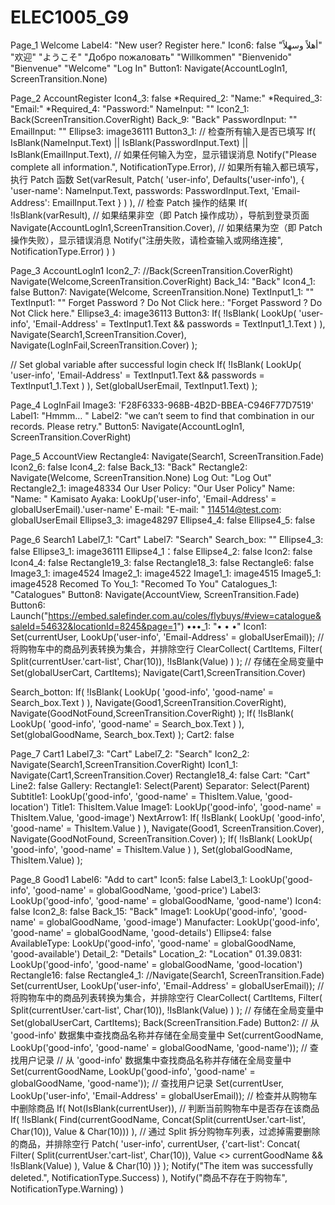 # ELEC1005_G9

Page_1  Welcome
  Label4: "New user? Register here."
  Icon6: false
  "‎أهلاً وسهلاً"
  "欢迎"
  "ようこそ"
  "Добро пожаловать"
  "Willkommen"
  "Bienvenido"
  "Bienvenue"
  "Welcome"
  "Log In"
  Button1: Navigate(AccountLogIn1, ScreenTransition.None)


Page_2 AccountRegister
  Icon4_3: false
  *Required_2: "Name:"
  *Required_3: "Email:"
  *Required_4: "Password:"
  NameInput: ""
  Icon2_1: Back(ScreenTransition.CoverRight)
  Back_9: "Back"
  PasswordInput: ""
  EmailInput: ""
  Ellipse3: image36111
  Button3_1: 
  // 检查所有输入是否已填写
  If(
      IsBlank(NameInput.Text) || IsBlank(PasswordInput.Text) || IsBlank(EmailInput.Text),
      // 如果任何输入为空，显示错误消息
      Notify("Please complete all information.", NotificationType.Error),
      // 如果所有输入都已填写，执行 Patch 函数
      Set(varResult,
          Patch(
              'user-info',
              Defaults('user-info'),
              {
                  'user-name': NameInput.Text,
                  passwords: PasswordInput.Text,
                  'Email-Address': EmailInput.Text
              }
          )
    ),
    // 检查 Patch 操作的结果
    If(
        !IsBlank(varResult),
        // 如果结果非空（即 Patch 操作成功），导航到登录页面
        Navigate(AccountLogIn1,ScreenTransition.Cover),
        // 如果结果为空（即 Patch 操作失败），显示错误消息
        Notify("注册失败，请检查输入或网络连接", NotificationType.Error)
    )
)


Page_3 AccountLogIn1
  Icon2_7: //Back(ScreenTransition.CoverRight)
Navigate(Welcome,ScreenTransition.CoverRight)
  Back_14: "Back"
  Icon4_1: false
  Button7: Navigate(Welcome, ScreenTransition.None)
  TextInput1_1: ""
  TextInput1: ""
  Forget Password ? Do Not Click here.: "Forget Password ? Do Not Click here."
  Ellipse3_4: image36113
  Button3: 
  If(
      !IsBlank(
          LookUp(
              'user-info', 
              'Email-Address' = TextInput1.Text && passwords = TextInput1_1.Text
          )
      ),
      Navigate(Search1,ScreenTransition.Cover),
      Navigate(LogInFail,ScreenTransition.Cover)
  );
  
  // Set global variable after successful login check
  If(
      !IsBlank(
          LookUp(
              'user-info', 
              'Email-Address' = TextInput1.Text && passwords = TextInput1_1.Text
          )
      ),
      Set(globalUserEmail, TextInput1.Text)
  );


Page_4 LogInFail
  Image3: 'F28F6333-968B-4B2D-BBEA-C946F77D7519'
  Label1: "Hmmm… "
  Label2: "we can’t seem to find that combination in our records. Please retry."
  Button5: Navigate(AccountLogIn1, ScreenTransition.CoverRight)


Page_5 AccountView
  Rectangle4: Navigate(Search1, ScreenTransition.Fade)
  Icon2_6: false
  Icon4_2: false
  Back_13: "Back"
  Rectangle2: Navigate(Welcome, ScreenTransition.None)
  Log Out: "Log Out"
  Rectangle2_1: image48334
  Our User Policy: "Our User Policy"
  Name: "Name: "
  Kamisato Ayaka: LookUp('user-info', 'Email-Address' = globalUserEmail).'user-name'
  E-mail: "E-mail: "
  114514@test.com: globalUserEmail
  Ellipse3_3: image48297
  Ellipse4_4: false
  Ellipse4_5: false


Page_6 Search1
  Label7_1: "Cart"
  Label7: "Search"
  Search_box: ""
  Ellipse4_3: false
  Ellipse3_1: image36111
  Ellipse4_1：false
  Ellipse4_2: false
  Icon2: false
  Icon4_4: false
  Rectangle19_3: false
  Rectangle18_3: false
  Rectangle6: false
  Image3_1: image4524
  Image2_1: image4522
  Image1_1: image4515
  Image5_1: image4528
  Recomed To You_1: "Recomed To You"
  Catalogues_1: "Catalogues"
  Button8: Navigate(AccountView, ScreenTransition.Fade)
  Button6: Launch("https://embed.salefinder.com.au/coles/flybuys/#view=catalogue&saleId=54632&locationId=8245&page=1")
  •••_1: "•
•
•"
  Icon1: 
    Set(currentUser, LookUp('user-info', 'Email-Address' = globalUserEmail));
    // 将购物车中的商品列表转换为集合，并排除空行
    ClearCollect(
        CartItems,
        Filter(
            Split(currentUser.'cart-list', Char(10)),
            !IsBlank(Value)
        )
    );
    // 存储在全局变量中
    Set(globalUserCart, CartItems);
    Navigate(Cart1,ScreenTransition.Cover)
    
  Search_botton: 
    If(
      !IsBlank(
          LookUp(
              'good-info', 
              'good-name' = Search_box.Text
          )
      ),
      Navigate(Good1,ScreenTransition.CoverRight),
      Navigate(GoodNotFound,ScreenTransition.CoverRight)
  );
  If(
      !IsBlank(
          LookUp(
              'good-info', 
              'good-name' = Search_box.Text
          )
      ),
      Set(globalGoodName, Search_box.Text)
  );
    Cart2: false

Page_7 Cart1
  Label7_3: "Cart"
  Label7_2: "Search"
  Icon2_2: Navigate(Search1,ScreenTransition.CoverRight)
  Icon1_1: Navigate(Cart1,ScreenTransition.Cover)
  Rectangle18_4: false
  Cart: "Cart"
  Line2: false
  Gallery:
    Rectangle1: Select(Parent)
    Separator: Select(Parent)
    Subtitle1: LookUp('good-info', 'good-name' = ThisItem.Value, 'good-location')
    Title1: ThisItem.Value
    Image1: LookUp('good-info', 'good-name' = ThisItem.Value, 'good-image')
    NextArrow1: 
    If(
      !IsBlank(
          LookUp(
              'good-info',
              'good-name' = ThisItem.Value
        )
    ),
    Navigate(Good1, ScreenTransition.Cover),
    Navigate(GoodNotFound, ScreenTransition.Cover)
    );
    If(
      !IsBlank(
          LookUp(
              'good-info',
              'good-name' = ThisItem.Value
          )
      ),
      Set(globalGoodName, ThisItem.Value)
    );


Page_8 Good1
  Label6: "Add to cart"
  Icon5: false
  Label3_1: LookUp('good-info', 'good-name' = globalGoodName, 'good-price')
  Label3: LookUp('good-info', 'good-name' = globalGoodName, 'good-name')
  Icon4: false
  Icon2_8: false
  Back_15: "Back"
  Image1: LookUp('good-info', 'good-name' = globalGoodName, 'good-image')
  Manufacter: LookUp('good-info', 'good-name' = globalGoodName, 'good-details')
  Ellipse4: false
  AvailableType: LookUp('good-info', 'good-name' = globalGoodName, 'good-available')
  Detail_2: "Details"
  Location_2: "Location"
  01.39.0831: LookUp('good-info', 'good-name' = globalGoodName, 'good-location')
  Rectangle16: false
  Rectangle4_1: 
    //Navigate(Search1, ScreenTransition.Fade)
    Set(currentUser, LookUp('user-info', 'Email-Address' = globalUserEmail));
    // 将购物车中的商品列表转换为集合，并排除空行
    ClearCollect(
        CartItems,
        Filter(
            Split(currentUser.'cart-list', Char(10)),
            !IsBlank(Value)
        )
    );
    // 存储在全局变量中
    Set(globalUserCart, CartItems);
    Back(ScreenTransition.Fade)
  Button2: 
    // 从 'good-info' 数据集中查找商品名称并存储在全局变量中
    Set(currentGoodName, LookUp('good-info', 'good-name' = globalGoodName, 'good-name'));
    // 查找用户记录
    // 从 'good-info' 数据集中查找商品名称并存储在全局变量中
    Set(currentGoodName, LookUp('good-info', 'good-name' = globalGoodName, 'good-name'));
    // 查找用户记录
    Set(currentUser, LookUp('user-info', 'Email-Address' = globalUserEmail));
    // 检查并从购物车中删除商品
    If(
        Not(IsBlank(currentUser)),
        // 判断当前购物车中是否存在该商品
        If(
            !IsBlank(
                Find(currentGoodName, Concat(Split(currentUser.'cart-list', Char(10)), Value & Char(10)))
            ),
            // 通过 Split 拆分购物车列表，过滤掉需要删除的商品，并排除空行
            Patch(
                'user-info',
                currentUser,
                {'cart-list': Concat(
                    Filter(
                        Split(currentUser.'cart-list', Char(10)),
                        Value <> currentGoodName && !IsBlank(Value)
                    ),
                    Value & Char(10)
                )}
            );
            Notify("The item was successfully deleted.", NotificationType.Success)
        ),
        Notify("商品不存在于购物车", NotificationType.Warning)
    )
